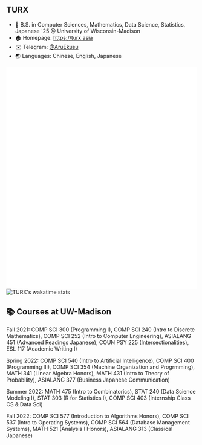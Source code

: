 ## TURX

- 🏫 B.S. in Computer Sciences, Mathematics, Data Science, Statistics, Japanese '25 @ University of Wisconsin-Madison
- 🏠 Homepage: https://turx.asia
- ✉️ Telegram: [@AruEkusu](https://t.me/AruEkusu)
- 🌏 Languages: Chinese, English, Japanese

<div style="display: flex; align-content: flex-start; flex-flow: row wrap;">
	<img alt="TURX's GitHub Stats" src="https://raw.githubusercontent.com/TURX/github-stats/master/generated/overview.svg">
	<img alt="Languages" src="https://raw.githubusercontent.com/TURX/github-stats/master/generated/languages.svg">
</div>
<img alt="TURX's wakatime stats" src="https://github-readme-stats.vercel.app/api/wakatime?username=TURX&layout=compact">

## 📚 Courses at UW-Madison

Fall 2021: COMP SCI 300 (Programming I), COMP SCI 240 (Intro to Discrete Mathematics), COMP SCI 252 (Intro to Computer Engineering), ASIALANG 451 (Advanced Readings Japanese), COUN PSY 225 (Intersectionalities), ESL 117 (Academic Writing I)

Spring 2022: COMP SCI 540 (Intro to Artificial Intelligence), COMP SCI 400 (Programming III), COMP SCI 354 (Machine Organization and Progrmming), MATH 341 (Linear Algebra Honors), MATH 431 (Intro to Theory of Probability), ASIALANG 377 (Business Japanese Communication)

Summer 2022: MATH 475 (Intro to Combinatorics), STAT 240 (Data Science Modeling I), STAT 303 (R for Statistics I), COMP SCI 403 (Internship Class CS & Data Sci)

Fall 2022: COMP SCI 577 (Introduction to Algorithms Honors), COMP SCI 537 (Intro to Operating Systems), COMP SCI 564 (Database Management Systems), MATH 521 (Analysis I Honors), ASIALANG 313 (Classical Japanese)
